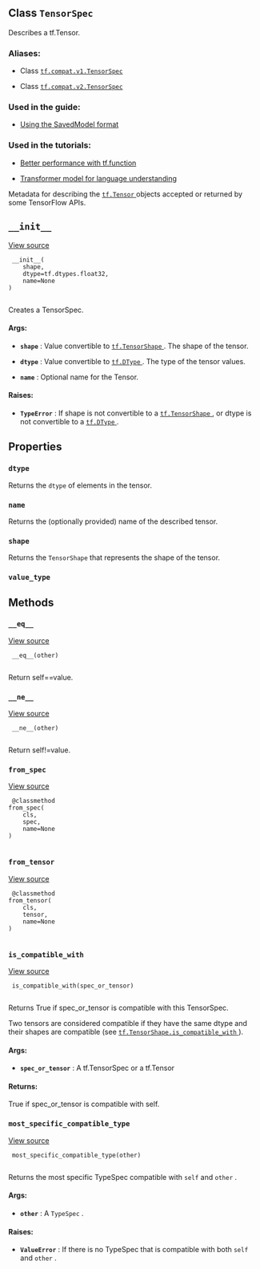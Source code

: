 

## Class  `TensorSpec` 
Describes a tf.Tensor.



### Aliases:

- Class [ `tf.compat.v1.TensorSpec` ](/api_docs/python/tf/TensorSpec)

- Class [ `tf.compat.v2.TensorSpec` ](/api_docs/python/tf/TensorSpec)



### Used in the guide:

- [Using the SavedModel format](https://tensorflow.google.cn/guide/saved_model)



### Used in the tutorials:

- [Better performance with tf.function](https://tensorflow.google.cn/tutorials/customization/performance)

- [Transformer model for language understanding](https://tensorflow.google.cn/tutorials/text/transformer)

Metadata for describing the [ `tf.Tensor` ](https://tensorflow.google.cn/api_docs/python/tf/Tensor) objects accepted or returned
by some TensorFlow APIs.



##  `__init__` 
[View source](https://github.com/tensorflow/tensorflow/blob/r2.0/tensorflow/python/framework/tensor_spec.py#L42-L60)



```
 __init__(
    shape,
    dtype=tf.dtypes.float32,
    name=None
)
 
```

Creates a TensorSpec.



#### Args:

- **`shape`** : Value convertible to [ `tf.TensorShape` ](https://tensorflow.google.cn/api_docs/python/tf/TensorShape). The shape of the tensor.

- **`dtype`** : Value convertible to [ `tf.DType` ](https://tensorflow.google.cn/api_docs/python/tf/dtypes/DType). The type of the tensor values.

- **`name`** : Optional name for the Tensor.



#### Raises:

- **`TypeError`** : If shape is not convertible to a [ `tf.TensorShape` ](https://tensorflow.google.cn/api_docs/python/tf/TensorShape), or dtype is
not convertible to a [ `tf.DType` ](https://tensorflow.google.cn/api_docs/python/tf/dtypes/DType).



## Properties


###  `dtype` 
Returns the  `dtype`  of elements in the tensor.



###  `name` 
Returns the (optionally provided) name of the described tensor.



###  `shape` 
Returns the  `TensorShape`  that represents the shape of the tensor.



###  `value_type` 


## Methods


###  `__eq__` 
[View source](https://github.com/tensorflow/tensorflow/blob/r2.0/tensorflow/python/framework/tensor_spec.py#L113-L118)



```
 __eq__(other)
 
```

Return self==value.



###  `__ne__` 
[View source](https://github.com/tensorflow/tensorflow/blob/r2.0/tensorflow/python/framework/tensor_spec.py#L120-L121)



```
 __ne__(other)
 
```

Return self!=value.



###  `from_spec` 
[View source](https://github.com/tensorflow/tensorflow/blob/r2.0/tensorflow/python/framework/tensor_spec.py#L62-L64)



```
 @classmethod
from_spec(
    cls,
    spec,
    name=None
)
 
```



###  `from_tensor` 
[View source](https://github.com/tensorflow/tensorflow/blob/r2.0/tensorflow/python/framework/tensor_spec.py#L66-L73)



```
 @classmethod
from_tensor(
    cls,
    tensor,
    name=None
)
 
```



###  `is_compatible_with` 
[View source](https://github.com/tensorflow/tensorflow/blob/r2.0/tensorflow/python/framework/tensor_spec.py#L90-L104)



```
 is_compatible_with(spec_or_tensor)
 
```

Returns True if spec_or_tensor is compatible with this TensorSpec.

Two tensors are considered compatible if they have the same dtype
and their shapes are compatible (see [ `tf.TensorShape.is_compatible_with` ](https://tensorflow.google.cn/api_docs/python/tf/TensorShape#is_compatible_with)).



#### Args:

- **`spec_or_tensor`** : A tf.TensorSpec or a tf.Tensor



#### Returns:
True if spec_or_tensor is compatible with self.



###  `most_specific_compatible_type` 
[View source](https://github.com/tensorflow/tensorflow/blob/r2.0/tensorflow/python/framework/tensor_spec.py#L125-L130)



```
 most_specific_compatible_type(other)
 
```

Returns the most specific TypeSpec compatible with  `self`  and  `other` .



#### Args:

- **`other`** : A  `TypeSpec` .



#### Raises:

- **`ValueError`** : If there is no TypeSpec that is compatible with both  `self` 
and  `other` .

